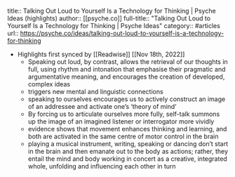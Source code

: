title:: Talking Out Loud to Yourself Is a Technology for Thinking | Psyche Ideas (highlights)
author:: [[psyche.co]]
full-title:: "Talking Out Loud to Yourself Is a Technology for Thinking | Psyche Ideas"
category:: #articles
url:: https://psyche.co/ideas/talking-out-loud-to-yourself-is-a-technology-for-thinking

- Highlights first synced by [[Readwise]] [[Nov 18th, 2022]]
	- Speaking out loud, by contrast, allows the retrieval of our thoughts in full, using rhythm and intonation that emphasise their pragmatic and argumentative meaning, and encourages the creation of developed, complex ideas
	- triggers new mental and linguistic connections
	- speaking to ourselves encourages us to actively construct an image of an addressee and activate one’s ‘theory of mind’
	- By forcing us to articulate ourselves more fully, self-talk summons up the image of an imagined listener or interrogator more vividly
	- evidence shows that movement enhances thinking and learning, and both are activated in the same centre of motor control in the brain
	- playing a musical instrument, writing, speaking or dancing don’t start in the brain and then emanate out to the body as actions; rather, they entail the mind and body working in concert as a creative, integrated whole, unfolding and influencing each other in turn